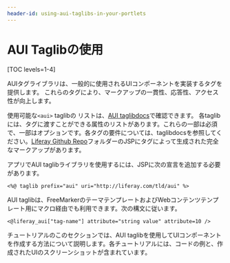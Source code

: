 ```yaml
---
header-id: using-aui-taglibs-in-your-portlets
---
```


# AUI Taglibの使用

[TOC levels=1-4]

AUIタグライブラリは、一般的に使用されるUIコンポーネントを実装するタグを提供します。
これらのタグにより、マークアップの一貫性、応答性、アクセス性が向上します。

使用可能な`<aui>` taglibの リストは、[AUI taglibdocs](https://docs.liferay.com/portal/7.1-latest/taglibs/util-taglib/aui/tld-summary.html)で確認できます。
各taglibには、タグに渡すことができる属性のリストがあります。これらの一部は必須で、一部はオプションです。各タグの要件については、taglibdocsを参照してください。[Liferay Github Repo](https://github.com/liferay/liferay-portal/tree/7.1.x/portal-web/docroot/html/taglib/aui)フォルダーのJSPにタグによって生成された完全なマークアップがあります。

アプリでAUI taglibライブラリを使用するには、JSPに次の宣言を追加する必要があります。

    <%@ taglib prefix="aui" uri="http://liferay.com/tld/aui" %>

AUI taglibは、FreeMarkerのテーマテンプレートおよびWebコンテンツテンプレート用にマクロ経由でも利用できます。次の構文に従います。

    <@liferay_aui["tag-name"] attribute="string value" attribute=10 />

チュートリアルのこのセクションでは、AUI taglibを使用してUIコンポーネントを作成する方法について説明します。各チュートリアルには、コードの例と、作成されたUIのスクリーンショットが含まれています。
